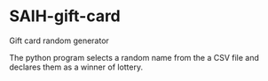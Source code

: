 # SAIH-gift-card
Gift card random generator

The python program selects a random name from the a CSV file and declares them as a winner of lottery.

